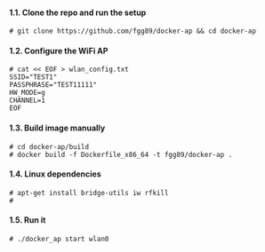 #### 1.1. Clone the repo and run the setup
```
# git clone https://github.com/fgg89/docker-ap && cd docker-ap
```

#### 1.2. Configure the WiFi AP
```
# cat << EOF > wlan_config.txt
SSID="TEST1"
PASSPHRASE="TEST11111"
HW_MODE=g
CHANNEL=1
EOF
```

#### 1.3. Build image manually
```
# cd docker-ap/build
# docker build -f Dockerfile_x86_64 -t fgg89/docker-ap .
```

#### 1.4. Linux dependencies
```
# apt-get install bridge-utils iw rfkill
# 
```

#### 1.5. Run it
```
# ./docker_ap start wlan0
```
